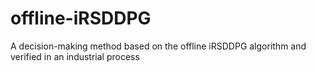 # offline-iRSDDPG
A decision-making method based on the offline iRSDDPG algorithm and verified in an industrial process
